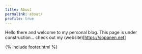 ```yaml
---
title: About
permalink: about/
profile: true
---
```


Hello there and welcome to my personal blog.
This page is under construction... check out my (website)[https://sopanen.net]

{% include footer.html %}
